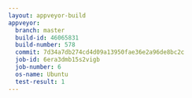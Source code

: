 ```yaml
---
layout: appveyor-build
appveyor:
  branch: master
  build-id: 46065831
  build-number: 578
  commit: 7d34a7db274cd4d09a13950fae36e2a96de8bc2c
  job-id: 6era3dmb15s2vigb
  job-number: 6
  os-name: Ubuntu
  test-result: 1
---
```


